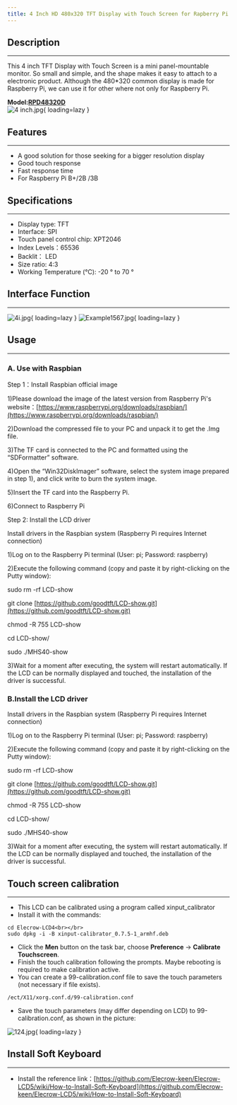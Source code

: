 ```yaml
---
title: 4 Inch HD 480x320 TFT Display with Touch Screen for Rapberry Pi
---
```


## Description
-----------

This 4 inch TFT Display with Touch Screen is a mini panel-mountable monitor. So small and simple, and the shape makes it easy to attach to a electronic product. Although the 480\*320 common display is made for Raspberry Pi, we can use it for other where not only for Raspberry Pi.

**Model:[RPD48320D](https://www.elecrow.com/4-inch-hd-480x320-tft-display-with-touch-screen-for-rapberry-pi.html)**  
![4 inch.jpg](https://wiki.elecrow.com/images/thumb/e/e1/4_inch.jpg/600px-4_inch.jpg){ loading=lazy }

## Features
--------

- A good solution for those seeking for a bigger resolution display
- Good touch response
- Fast response time
- For Raspberry Pi B+/2B /3B

## Specifications
--------------

- Display type: TFT
- Interface: SPI
- Touch panel control chip: XPT2046
- Index Levels：65536
- Backlit： LED
- Size ratio: 4:3
- Working Temperature (℃): -20 ° to 70 °

## Interface Function
------------------

![4i.jpg](https://wiki.elecrow.com/images/e/ee/4i.jpg){ loading=lazy }
![Example1567.jpg](https://wiki.elecrow.com/images/1/15/Example1567.jpg){ loading=lazy }

## Usage
-----

### **A. Use with Raspbian**


Step 1：Install Raspbian official image

1)Please download the image of the latest version from Raspberry Pi's website：[https://www.raspberrypi.org/downloads/raspbian/](https://www.raspberrypi.org/downloads/raspbian/)

2)Download the compressed file to your PC and unpack it to get the .Img file.

3)The TF card is connected to the PC and formatted using the “SDFormatter” software.

4)Open the “Win32DiskImager” software, select the system image prepared in step 1), and click write to burn the system image.

5)Insert the TF card into the Raspberry Pi.

6)Connect to Raspberry Pi


Step 2: Install the LCD driver

Install drivers in the Raspbian system (Raspberry Pi requires Internet connection)

1)Log on to the Raspberry Pi terminal (User: pi; Password: raspberry)

2)Execute the following command (copy and paste it by right-clicking on the Putty window):

sudo rm -rf LCD-show

git clone [https://github.com/goodtft/LCD-show.git](https://github.com/goodtft/LCD-show.git)

chmod -R 755 LCD-show

cd LCD-show/

sudo ./MHS40-show

3)Wait for a moment after executing, the system will restart automatically. If the LCD can be normally displayed and touched, the installation of the driver is successful.

### **B.Install the LCD driver**


Install drivers in the Raspbian system (Raspberry Pi requires Internet connection)

1)Log on to the Raspberry Pi terminal (User: pi; Password: raspberry)

2)Execute the following command (copy and paste it by right-clicking on the Putty window):


sudo rm -rf LCD-show

git clone [https://github.com/goodtft/LCD-show.git](https://github.com/goodtft/LCD-show.git)

chmod -R 755 LCD-show

cd LCD-show/

sudo ./MHS40-show


3)Wait for a moment after executing, the system will restart automatically. If the LCD can be normally displayed and touched, the installation of the driver is successful.

## Touch screen calibration
------------------------

- This LCD can be calibrated using a program called xinput\_calibrator
- Install it with the commands:

```
cd Elecrow-LCD4<br></br>
sudo dpkg -i -B xinput-calibrator_0.7.5-1_armhf.deb
```

- Click the **Men** button on the task bar, choose **Preference** -&gt; **Calibrate Touchscreen**.
- Finish the touch calibration following the prompts. Maybe rebooting is required to make calibration active.
- You can create a 99-calibration.conf file to save the touch parameters (not necessary if file exists).

```
/ect/X11/xorg.conf.d/99-calibration.conf
```

- Save the touch parameters (may differ depending on LCD) to 99-calibration.conf, as shown in the picture:

![124.jpg](https://wiki.elecrow.com/images/0/02/124.jpg){ loading=lazy }

## Install Soft Keyboard
---------------------

- Install the reference link：[https://github.com/Elecrow-keen/Elecrow-LCD5/wiki/How-to-Install-Soft-Keyboard](https://github.com/Elecrow-keen/Elecrow-LCD5/wiki/How-to-Install-Soft-Keyboard)